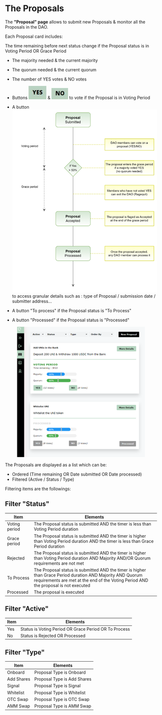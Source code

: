 # The Proposals

The **"Proposal" page** allows to submit new Proposals & monitor all the Proposals in the DAO.

Each Proposal card includes:

The time remaining before next status change if the Proposal status is in Voting Period OR Grace Period

* The majority needed & the current majority
* The quorum needed & the current quorum&#x20;



* The number of YES votes & NO votes
* Buttons <img src="../../.gitbook/assets/image (5) (2).png" alt="" data-size="line"> & <img src="../../.gitbook/assets/image (7).png" alt="" data-size="line"> to vote if the Proposal is in Voting Period
* A button <img src="../../.gitbook/assets/image (6).png" alt="" data-size="line"> to access granular details such as : type of Proposal / submission date / submitter address...
* A button "To process" if the Proposal status is "To Process"
* A button "Processed" if the Proposal status is "Processed"

<figure><img src="../../.gitbook/assets/OTC VOTING modified.png" alt=""><figcaption></figcaption></figure>

The Proposals are displayed as a list which can be:&#x20;

* Ordered (Time remaining OR Date submitted OR Date processed)
* Filtered (Active / Status / Type)

Filtering items are the followings:

## Filter "Status"

| Item          | Elements                                                                                                                                                                                          |
| ------------- | ------------------------------------------------------------------------------------------------------------------------------------------------------------------------------------------------- |
| Voting period | The Proposal status is submitted AND the timer is less than Voting Period duration                                                                                                                |
| Grace period  | The Proposal status is submitted AND the timer is higher than Voting Period duration AND the timer is less than Grace Period duration                                                             |
| Rejected      | The Proposal status is submitted AND the timer is higher than Voting Period duration AND Majority AND/OR Quorum requirements are not met                                                          |
| To Process    | The Proposal status is submitted AND the timer is higher than Grace Period duration AND Majority AND Quorum requirements are met at the end of the Voting Period AND the proposal is not executed |
| Processed     | The proposal is executed                                                                                                                                                                          |

## Filter "Active"

| Item | Elements                                              |
| ---- | ----------------------------------------------------- |
| Yes  | Status is Voting Period OR Grace Period OR To Process |
| No   | Status is Rejected OR Processed                       |

## Filter "Type"

| Item       | Elements                    |
| ---------- | --------------------------- |
| Onboard    | Proposal Type is Onboard    |
| Add Shares | Proposal Type is Add Shares |
| Signal     | Proposal Type is Signal     |
| Whitelist  | Proposal Type is Whitelist  |
| OTC Swap   | Proposal Type is OTC Swap   |
| AMM Swap   | Proposal Type is AMM Swap   |

